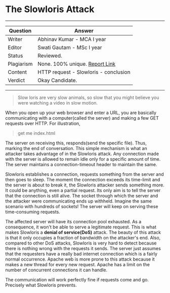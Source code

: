 # The Slowloris Attack

---

| Question   | Answer                                                                 |
| ---------- | ---------------------------------------------------------------------- |
| Writer     | Abhinav Kumar - MCA I year                                             |
| Editor     | Swati Gautam - MSc I year                                              |
| Status     | Reviewed.                                                              |
| Plagiarism | None. 100% unique. [Report Link](./plag-reports/plag-slowloris-v1.pdf) |
| Content    | HTTP request - Slowloris - conclusion                                  |
| Verdict    | Okay Candidate.                                                        |

---

> Slow loris are very slow animals, so slow that you might believe you were watching a video in slow motion.

When you open up your web browser and enter a URL, you are basically communicating with a computer(called the server) and making a few GET requests over HTTP.
For illustration,

> get me index.html

The server on receiving this, responds(send the specific file). Thus, marking the end of conversation. This simple mechanism is what an attacker takes advantage of in the Slowloris attack. Any connection made with the server is allowed to remain idle only for a specific amount of time. The server maintains a connection-timeout header to maintain the same.

Slowloris establishes a connection, requests something from the server and then goes to sleep. The moment the connection exceeds its time-limit and the server is about to break it, the Slowloris attacker sends something more. It could be anything, even a partial request. Its only aim is to tell the server that the connection is still alive. The socket through which the server and the attacker were communicating ends up withheld. Imagine the same scenario with hundreds of sockets! The server will keep on serving these time-consuming requests.

The affected server will have its connection pool exhausted. As a consequence, it won't be able to serve a legitimate request. This is what makes Slowloris a **denial of service(DoS)** attack. The beauty of this attack is that it only occupies a fraction of bandwidth on the attacker's end. Also, compared to other DoS attacks, Slowloris is very hard to detect because there is nothing wrong with the requests it sends. The server just assumes that the requesters have a really bad internet connection which is a fairly normal occurrence. Apache web is more prone to this attack because it makes a new thread for every new request. Apache has a limit on the number of concurrent connections it can handle.

The communication will work perfectly fine if requests come and go. Precisely what Slowloris prevents.

